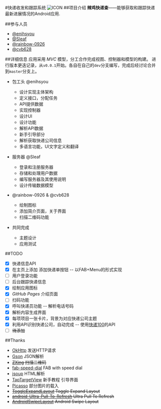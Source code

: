 #快递收发和跟踪系统
![ICON](https://raw.githubusercontent.com/enihsyou/PackageTracker/master/app/src/main/ic_launcher-web.png)
##项目介绍
**辣鸡快递查**——能够获取和跟踪快递最新进展情况的Android应用.

##参与人员
- [@enihsyou](https://github.com/enihsyou)
- [@Sleaf](https://github.com/Sleaf)
- [@rainbow-0926](https://github.com/rainbow-0926)
- [@cvb628](https://github.com/cvb628)

##详细信息
应用采用 *MVC* 模型，分工合作完成视图、控制器和模型的构建。
进行版本更迭记录，从`v0.0.1`开始。各自在自己的`dev`分支编写，完成后经讨论合并到`master`分支上。

- 包工头 @enihsyou
  * 设计实现主体架构
  * 定义接口，分配任务
  * API提供数据
  * 实现控制器
  * 设计UI
  * 设计功能
  * 解析API数据
  * 新手引导部分
  * 解析获取快递公司信息
  * 多语言功能，UI文字定义和翻译

- 服务器 @Sleaf
  * 登录和注册服务器
  * 存储和处理用户数据
  * 编写服务器及其使用说明
  * 设计传输数据模型

- @rainbow-0926 & @cvb628
  * 绘制图标
  * 添加简介页面，关于界面
  * 扫描二维码功能

- 共同完成
  * 主题设计
  * 应用测试


##TODO
* [x] 快递信息API
* [x] 在主页上添加 添加快递单按钮 -- 以FAB+Menu的形式实现
* [ ] 用户登录功能
* [ ] 后台跟踪快递信息
* [x] 绘制应用图标
* [x] *GitHub Pages* 介绍页面
* [ ] 扫码功能
* [x] 呼叫快递员功能 -- 解析电话号码
* [x] 解析内容生成界面
* [x] 每项项目一张卡片，背景为对应快递公司主题
* [x] 利用API识别快递公司，自动完成 -- 使用[快递100](http://www.kuaidi100.com/)的API
* [ ] ~~待添加~~

##Thanks
* [OkHttp](https://github.com/square/okhttp) 发送HTTP请求
* [Gson](https://github.com/google/gson) JSON解析
* ~~[ZXing](https://github.com/zxing/zxing) 扫描二维码~~
* [fab-speed-dial](https://github.com/yavski/fab-speed-dial) FAB with speed dial
* [jsoup](https://github.com/jhy/jsoup) HTML解析
* [TapTargetView](https://github.com/KeepSafe/TapTargetView) 新手教程 引导界面
* [Picasso](https://square.github.io/picasso/) 部分图片的载入
* ~~[ToggleExpandLayout](https://github.com/fenjuly/ToggleExpandLayout) Toggle Expand Layout~~
* ~~[android-Ultra-Pull-To-Refresh](https://github.com/liaohuqiu/android-Ultra-Pull-To-Refresh) Ultra Pull To Refresh~~
* ~~[AndroidSwipeLayout](https://github.com/daimajia/AndroidSwipeLayout) Android Swipe Layout~~
